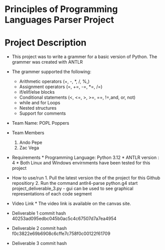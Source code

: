 # Principles of Programming Languages Parser Project

# Project Description
* This project was to write a grammer for a basic version of Python. The grammer was created with ANTLR
* The grammer supported the following:
   - Arithmetic operators (+, -, *, /, %,)
   - Assignment operators (=, +=, -=, *=, /=)
   - if/elif/else blocks
   - Conditional statements (<, <=, >, >=, ==, !=,and, or, not)
   - while and for Loops
   - Nested structures
   - Support for comments
      
* Team Name: POPL Poppers
* Team Members
  1. Ando Pepe
  2. Zac Vega
     
* Requirements
      * Programming Language: Python 3.12
      * ANTLR version : 4
      * Both Linux and Windows envirnments have been tested for this project

* How to use/run
      1. Pull the latest version the of the project for this Github repositiory
      2. Run the command antlr4-parse python.g4 start project_deliverable_3.py
         - gui can be used to see graphical representations of each code segment

* Video Link
      * The video link is available on the canvas site.

* Deliverable 1 commit hash
  40253ad095edbc045b0ac5c4c67507d7a7ea4954

* Deliverable 2 commit hash
  f0c3822e69b6908c6cffe7c758f0c00122f61709
  
* Deliverable 3 commit hash

